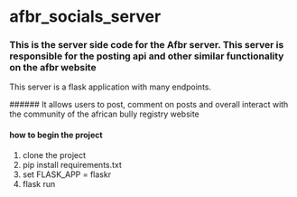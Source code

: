 # afbr_socials_server

<h3>This is the server side code for the Afbr server. This server is responsible for the posting api and other similar functionality
on the afbr website</h3>

<p>This server is a flask application with many endpoints.</p>
###### It allows users to post, comment on posts and overall interact with the community of the african bully registry website

#### how to begin the project

1. clone the project
2. pip install requirements.txt
3. set FLASK_APP = flaskr
4. flask run


